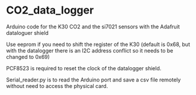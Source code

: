 # CO2_data_logger
Arduino code for the K30 CO2 and the si7021 sensors with the Adafruit dataloguer shield

Use eeprom if you need to shift the register of the K30 (default is 0x68, but with the datalogger there is an I2C address conflict so it needs to be changed to 0x69)

PCF8523 is required to reset the clock of the datalogger shield.

Serial_reader.py is to read the Arduino port and save a csv file remotely without need to access the physical card.
